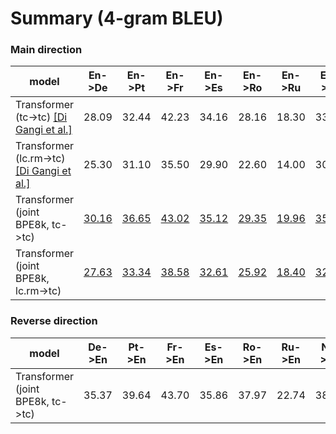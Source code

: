 # Summary (4-gram BLEU)
### Main direction
|model                   |En->De|En->Pt|En->Fr|En->Es|En->Ro|En->Ru|En->Nl|En->It|
|------------------------|-----|-----|-----|-----|-----|-----|-----|-----|
|Transformer (tc->tc) [[Di Gangi et al.]](https://www.aclweb.org/anthology/N19-1202/)|28.09|32.44|42.23|34.16|28.16|18.30|33.43|30.40|
|Transformer (lc.rm->tc) [[Di Gangi et al.]](https://www.isca-speech.org/archive/Interspeech_2019/pdfs/3045.pdf)|25.30|31.10|35.50|29.90|22.60|14.00|30.30|25.80|
|Transformer (joint BPE8k, tc->tc)    |[30.16](https://drive.google.com/open?id=1vVLRVezCzGhkXwQ9BOWPERmeBPoVRQS_)|[36.65](https://drive.google.com/open?id=1c2pOftpGLXyP67yTTBc4QRa-lSiOCOOY)|[43.02](https://drive.google.com/open?id=1g_mxX9Ql4eshmcEV7Hp2khY3SDpq-nYP)|[35.12](https://drive.google.com/open?id=1C3_o5YYmIqKvrhEOLjKdyMpz23Dy_ngt)|[29.35](https://drive.google.com/open?id=17tQdrrC1roXiDqNEX_j81Lr3XuDk2nL0)|[19.96](https://drive.google.com/open?id=1Itdwh5EJwoP_Wza9dz-CDnee5v98pTKO)|[35.52](https://drive.google.com/open?id=1tBBUqOcAFoTDjteNYXazUDG6wIHkvdN0)|[31.08](https://drive.google.com/open?id=1y124_HW8k16U_oZpYBucinm5l8LZtuT0)|
|Transformer (joint BPE8k, lc.rm->tc) |[27.63](https://drive.google.com/open?id=1qQRu5m99PGR6XW5COgqdYAfYwbSGy39k)|[33.34](https://drive.google.com/open?id=15hpGUyQTLKBLUxcdXdxnxD91f3X1bHWV)|[38.58](https://drive.google.com/open?id=1lBnAbZCSR-y2gz1aWEdt_LxJm7KvBfZJ)|[32.61](https://drive.google.com/open?id=1d9iqY-R0E6DzU1Af9KZQI3gzIuLGLfal)|[25.92](https://drive.google.com/open?id=1x2k-N7DKXYi1WN9uB3qTlwIGxIiuZJNt)|[18.40](https://drive.google.com/open?id=1ZNkmLVR6wlWTU9fmWZc5cLkdlF8LUHwO)|[32.08](https://drive.google.com/open?id=1K881dOzy13UDOr_VzteUm6zETmR_fkgw)|[27.68](https://drive.google.com/open?id=1jnS8aZh-FoKBy1qjX9tJ0wF8qK3weVBY)|

### Reverse direction
|model                   |De->En|Pt->En|Fr->En|Es->En|Ro->En|Ru->En|Nl->En|It->En|
|------------------------|-----|-----|-----|-----|-----|-----|-----|-----|
|Transformer (joint BPE8k, tc->tc)    |35.37|39.64|43.70|35.86|37.97|22.74|38.25|33.39|
